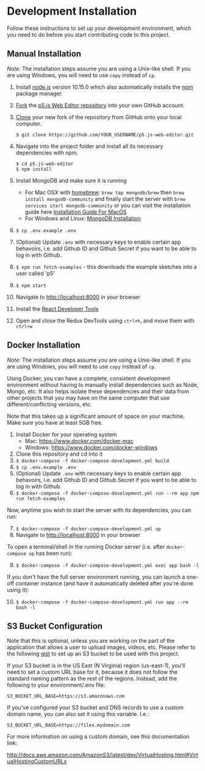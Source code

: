 # Development Installation

Follow these instructions to set up your development environment, which you need to do before you start contributing code to this project.

## Manual Installation

_Note_: The installation steps assume you are using a Unix-like shell. If you are using Windows, you will need to use `copy` instead of `cp`.

1. Install [node.js](https://nodejs.org/download/release/v10.15.0/) version 10.15.0 which also automatically installs the [npm](https://www.npmjs.org) package manager.
2. [Fork](https://help.github.com/articles/fork-a-repo) the [p5.js Web Editor repository](https://github.com/processing/p5.js-web-editor) into your own GitHub account.
3. [Clone](https://help.github.com/articles/cloning-a-repository/) your new fork of the repository from GitHub onto your local computer.

   ```
   $ git clone https://github.com/YOUR_USERNAME/p5.js-web-editor.git
   ```

4. Navigate into the project folder and install all its necessary dependencies with npm.

   ```
   $ cd p5.js-web-editor
   $ npm install
   ```
5. Install MongoDB and make sure it is running
   * For Mac OSX with [homebrew](http://brew.sh/): `brew tap mongodb/brew` then `brew install mongodb-community` and finally start the server with `brew services start mongodb-community` or you can visit the installation guide here [Installation Guide For MacOS](https://docs.mongodb.com/manual/tutorial/install-mongodb-on-os-x/)
   * For Windows and Linux: [MongoDB Installation](https://docs.mongodb.com/manual/installation/)
6. `$ cp .env.example .env`
7. (Optional) Update `.env` with necessary keys to enable certain app behavoirs, i.e. add Github ID and Github Secret if you want to be able to log in with Github.
8. `$ npm run fetch-examples` - this downloads the example sketches into a user called 'p5'
9. `$ npm start`
10. Navigate to [http://localhost:8000](http://localhost:8000) in your browser
11. Install the [React Developer Tools](https://chrome.google.com/webstore/detail/react-developer-tools/fmkadmapgofadopljbjfkapdkoienihi?hl=en)
12. Open and close the Redux DevTools using `ctrl+h`, and move them with `ctrl+w`

## Docker Installation

_Note_: The installation steps assume you are using a Unix-like shell. If you are using Windows, you will need to use `copy` instead of `cp`.

Using Docker, you can have a complete, consistent development environment without having to manually install dependencies such as Node, Mongo, etc. It also helps isolate these dependencies and their data from other projects that you may have on the same computer that use different/conflicting versions, etc.

Note that this takes up a significant amount of space on your machine. Make sure you have at least 5GB free.

1. Install Docker for your operating system
   * Mac: https://www.docker.com/docker-mac
   * Windows: https://www.docker.com/docker-windows
2. Clone this repository and cd into it
3. `$ docker-compose -f docker-compose-development.yml build`
4. `$ cp .env.example .env`
5. (Optional) Update `.env` with necessary keys to enable certain app behavoirs, i.e. add Github ID and Github Secret if you want to be able to log in with Github.
6. `$ docker-compose -f docker-compose-development.yml run --rm app npm run fetch-examples`

Now, anytime you wish to start the server with its dependencies, you can run:

7. `$ docker-compose -f docker-compose-development.yml up`
8. Navigate to [http://localhost:8000](http://localhost:8000) in your browser

To open a terminal/shell in the running Docker server (i.e. after `docker-compose up` has been run):

9. `$ docker-compose -f docker-compose-development.yml exec app bash -l`

If you don't have the full server environment running, you can launch a one-off container instance (and have it automatically deleted after you're done using it):

10. `$ docker-compose -f docker-compose-development.yml run app --rm bash -l`

## S3 Bucket Configuration

Note that this is optional, unless you are working on the part of the application that allows a user to upload images, videos, etc. Please refer to the following [gist](https://gist.github.com/catarak/70c9301f0fd1ac2d6b58de03f61997e3) to set up an S3 bucket to be used with this project.

If your S3 bucket is in the US East (N Virginia) region (us-east-1), you'll
need to set a custom URL base for it, because it does not follow the standard
naming pattern as the rest of the regions. Instead, add the following to your
environment/.env file:

`S3_BUCKET_URL_BASE=https://s3.amazonaws.com`

If you've configured your S3 bucket and DNS records to use a custom domain
name, you can also set it using this variable. I.e.:

`S3_BUCKET_URL_BASE=https://files.mydomain.com`

For more information on using a custom domain, see this documentation link:

http://docs.aws.amazon.com/AmazonS3/latest/dev/VirtualHosting.html#VirtualHostingCustomURLs
